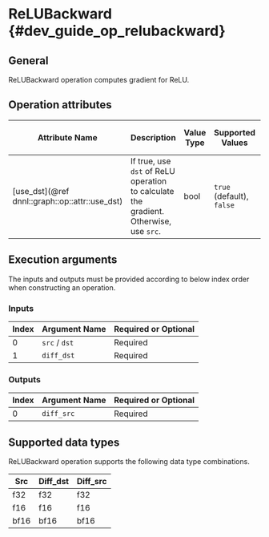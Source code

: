 ReLUBackward {#dev_guide_op_relubackward}
=========================================

## General

ReLUBackward operation computes gradient for ReLU.

## Operation attributes

Attribute Name | Description | Value Type | Supported Values | Required or Optional
-- | -- | -- | -- | --
[use_dst](@ref dnnl::graph::op::attr::use_dst) | If true, use `dst` of ReLU operation to calculate the gradient. Otherwise, use `src`. | bool | `true` (default), `false` | Optional

## Execution arguments

The inputs and outputs must be provided according to below index order when
constructing an operation.

### Inputs

Index | Argument Name | Required or Optional
-- | -- | --
0 | `src` / `dst` | Required
1 | `diff_dst` | Required

### Outputs

Index | Argument Name | Required or Optional
-- | -- | --
0 | `diff_src` | Required

## Supported data types

ReLUBackward operation supports the following data type combinations.

Src | Diff_dst | Diff_src
-- | -- | --
f32 | f32 | f32
f16 | f16 | f16
bf16 | bf16 | bf16
